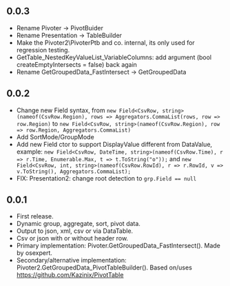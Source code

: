 ## 0.0.3
* Rename Pivoter -> PivotBuider
* Rename Presentation -> TableBuilder
* Make the Pivoter2\PivoterPtb and co. internal, its only used for regression testing.
* GetTable_NestedKeyValueList_VariableColumns: add argument (bool createEmptyIntersects = false) back again
* Rename GetGroupedData_FastIntersect -> GetGroupedData

## 0.0.2
* Change new Field syntax, from
  `new Field<CsvRow, string>(nameof(CsvRow.Region), rows => Aggregators.CommaList(rows, row => row.Region)`
  to
  `new Field<CsvRow, string>(nameof(CsvRow.Region), row => row.Region, Aggregators.CommaList)`
* Add SortMode/GroupMode
* Add new Field ctor to support DisplayValue different from DataValue, example:
  `new Field<CsvRow, DateTime, string>(nameof(CsvRow.Time), r => r.Time, Enumerable.Max, t => t.ToString("o"));`
  and
  `new Field<CsvRow, int, string>(nameof(CsvRow.RowId), r => r.RowId, v => v.ToString(), Aggregators.CommaList);`
* FIX: Presentation2: change root detection to `grp.Field == null`

## 0.0.1
* First release.
* Dynamic group, aggregate, sort, pivot data. 
* Output to json, xml, csv or via DataTable.
* Csv or json with or without header row.
* Primary implementation: Pivoter.GetGroupedData_FastIntersect(). Made by osexpert.
* Secondary/alternative implementation: Pivoter2.GetGroupedData_PivotTableBuilder(). Based on/uses https://github.com/Kazinix/PivotTable
